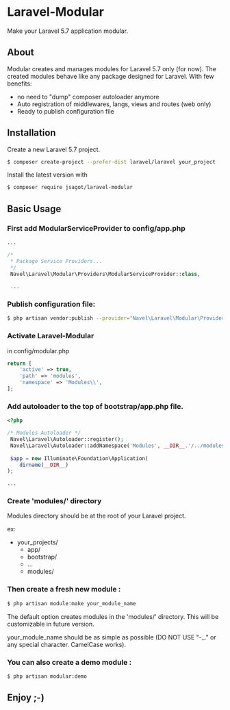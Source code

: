 # Laravel-Modular
Make your Laravel 5.7 application modular.

## About

Modular creates and manages modules for Laravel 5.7 only (for now). The created modules behave like any package designed for Laravel. With few benefits:

 + no need to "dump" composer autoloader anymore
 + Auto registration of middlewares, langs, views and routes (web only)
 + Ready to publish configuration file
 
## Installation
Create a new Laravel 5.7 project.

```bash
$ composer create-project --prefer-dist laravel/laravel your_project
```

Install the latest version with

```bash
$ composer require jsagot/laravel-modular
```

## Basic Usage

### First add ModularServiceProvider to config/app.php

```php
...

/*
 * Package Service Providers...
 */
 Navel\Laravel\Modular\Providers\ModularServiceProvider::class,
 
 ...
```

### Publish configuration file:

```bash
$ php artisan vendor:publish --provider="Navel\Laravel\Modular\Providers\ModularServiceProvider" --tag="modular.config"
```

### Activate Laravel-Modular

in config/modular.php

```php
return [
    'active' => true,
    'path' => 'modules',
    'namespace' => 'Modules\\',
];
```


### Add autoloader to the top of bootstrap/app.php file.

```php
<?php

/* Modules Autoloader */
 Navel\Laravel\Autoloader::register();
 Navel\Laravel\Autoloader::addNamespace('Modules', __DIR__.'/../modules');
 
 $app = new Illuminate\Foundation\Application(
    dirname(__DIR__)
);

...

```

### Create 'modules/' directory

Modules directory should be at the root of your Laravel project.

ex:

+ your_projects/
  + app/
  + bootstrap/
  + ...
  + modules/

### Then create a fresh new module :

```bash
$ php artisan module:make your_module_name
```

The default option creates modules in the 'modules/' directory. This will be customizable in future version.

your_module_name should be as simple as possible (DO NOT USE "-_." or any special character. CamelCase works).

### You can also create a demo module :


```bash
$ php artisan modular:demo
```
## Enjoy ;-)
